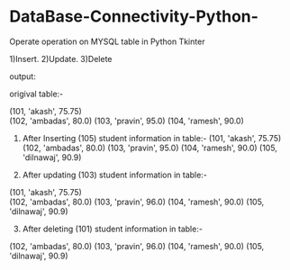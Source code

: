 # DataBase-Connectivity-Python-
 
Operate operation on MYSQL table in Python Tkinter

1)Insert.
2)Update.
3)Delete

output:

origival table:-

(101, 'akash', 75.75)  
(102, 'ambadas', 80.0)
(103, 'pravin', 95.0)
(104, 'ramesh', 90.0)

1) After Inserting (105) student information in table:-
(101, 'akash', 75.75)  
(102, 'ambadas', 80.0)
(103, 'pravin', 95.0)
(104, 'ramesh', 90.0)
(105, 'dilnawaj', 90.9)
 
2) After updating (103) student information in table:-
 
(101, 'akash', 75.75)   
(102, 'ambadas', 80.0)
(103, 'pravin', 96.0)
(104, 'ramesh', 90.0)
(105, 'dilnawaj', 90.9)
 
3) After deleting (101) student information in table:-

(102, 'ambadas', 80.0)
(103, 'pravin', 96.0)
(104, 'ramesh', 90.0)
(105, 'dilnawaj', 90.9)
 
 
